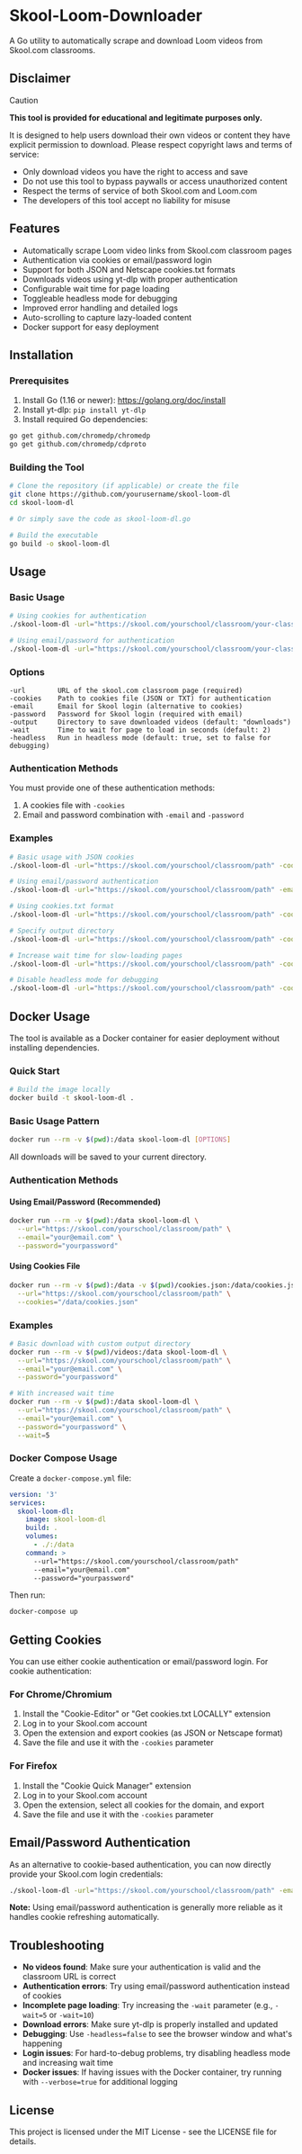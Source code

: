 # Skool-Loom-Downloader

A Go utility to automatically scrape and download Loom videos from Skool.com classrooms.

## Disclaimer

> [!CAUTION]
> **This tool is provided for educational and legitimate purposes only.**

It is designed to help users download their own videos or content they have explicit permission to download. Please respect copyright laws and terms of service:

- Only download videos you have the right to access and save
- Do not use this tool to bypass paywalls or access unauthorized content
- Respect the terms of service of both Skool.com and Loom.com
- The developers of this tool accept no liability for misuse

## Features

- Automatically scrape Loom video links from Skool.com classroom pages
- Authentication via cookies or email/password login
- Support for both JSON and Netscape cookies.txt formats
- Downloads videos using yt-dlp with proper authentication
- Configurable wait time for page loading
- Toggleable headless mode for debugging
- Improved error handling and detailed logs
- Auto-scrolling to capture lazy-loaded content
- Docker support for easy deployment

## Installation

### Prerequisites

1. Install Go (1.16 or newer): https://golang.org/doc/install
2. Install yt-dlp: `pip install yt-dlp`
3. Install required Go dependencies:

```bash
go get github.com/chromedp/chromedp
go get github.com/chromedp/cdproto
```

### Building the Tool

```bash
# Clone the repository (if applicable) or create the file
git clone https://github.com/yourusername/skool-loom-dl
cd skool-loom-dl

# Or simply save the code as skool-loom-dl.go

# Build the executable
go build -o skool-loom-dl
```

## Usage

### Basic Usage

```bash
# Using cookies for authentication
./skool-loom-dl -url="https://skool.com/yourschool/classroom/your-classroom" -cookies="cookies.json"

# Using email/password for authentication
./skool-loom-dl -url="https://skool.com/yourschool/classroom/your-classroom" -email="your@email.com" -password="yourpassword"
```

### Options

```
-url        URL of the skool.com classroom page (required)
-cookies    Path to cookies file (JSON or TXT) for authentication
-email      Email for Skool login (alternative to cookies)
-password   Password for Skool login (required with email)
-output     Directory to save downloaded videos (default: "downloads")
-wait       Time to wait for page to load in seconds (default: 2)
-headless   Run in headless mode (default: true, set to false for debugging)
```

### Authentication Methods

You must provide one of these authentication methods:
1. A cookies file with `-cookies`
2. Email and password combination with `-email` and `-password`

### Examples

```bash
# Basic usage with JSON cookies
./skool-loom-dl -url="https://skool.com/yourschool/classroom/path" -cookies="cookies.json"

# Using email/password authentication
./skool-loom-dl -url="https://skool.com/yourschool/classroom/path" -email="your@email.com" -password="yourpassword"

# Using cookies.txt format
./skool-loom-dl -url="https://skool.com/yourschool/classroom/path" -cookies="cookies.txt"

# Specify output directory
./skool-loom-dl -url="https://skool.com/yourschool/classroom/path" -cookies="cookies.json" -output="my_videos"

# Increase wait time for slow-loading pages
./skool-loom-dl -url="https://skool.com/yourschool/classroom/path" -cookies="cookies.json" -wait=5

# Disable headless mode for debugging
./skool-loom-dl -url="https://skool.com/yourschool/classroom/path" -cookies="cookies.json" -headless=false
```

## Docker Usage

The tool is available as a Docker container for easier deployment without installing dependencies.

### Quick Start

```bash
# Build the image locally
docker build -t skool-loom-dl .
```

### Basic Usage Pattern

```bash
docker run --rm -v $(pwd):/data skool-loom-dl [OPTIONS]
```

All downloads will be saved to your current directory.

### Authentication Methods

#### Using Email/Password (Recommended)

```bash
docker run --rm -v $(pwd):/data skool-loom-dl \
  --url="https://skool.com/yourschool/classroom/path" \
  --email="your@email.com" \
  --password="yourpassword"
```

#### Using Cookies File

```bash
docker run --rm -v $(pwd):/data -v $(pwd)/cookies.json:/data/cookies.json skool-loom-dl \
  --url="https://skool.com/yourschool/classroom/path" \
  --cookies="/data/cookies.json"
```

### Examples

```bash
# Basic download with custom output directory
docker run --rm -v $(pwd)/videos:/data skool-loom-dl \
  --url="https://skool.com/yourschool/classroom/path" \
  --email="your@email.com" \
  --password="yourpassword"

# With increased wait time
docker run --rm -v $(pwd):/data skool-loom-dl \
  --url="https://skool.com/yourschool/classroom/path" \
  --email="your@email.com" \
  --password="yourpassword" \
  --wait=5
```

### Docker Compose Usage

Create a `docker-compose.yml` file:

```yaml
version: '3'
services:
  skool-loom-dl:
    image: skool-loom-dl
    build: .
    volumes:
      - ./:/data
    command: >
      --url="https://skool.com/yourschool/classroom/path" 
      --email="your@email.com" 
      --password="yourpassword"
```

Then run:

```bash
docker-compose up
```

## Getting Cookies

You can use either cookie authentication or email/password login. For cookie authentication:

### For Chrome/Chromium
1. Install the "Cookie-Editor" or "Get cookies.txt LOCALLY" extension
2. Log in to your Skool.com account
3. Open the extension and export cookies (as JSON or Netscape format)
4. Save the file and use it with the `-cookies` parameter

### For Firefox
1. Install the "Cookie Quick Manager" extension
2. Log in to your Skool.com account
3. Open the extension, select all cookies for the domain, and export
4. Save the file and use it with the `-cookies` parameter

## Email/Password Authentication

As an alternative to cookie-based authentication, you can now directly provide your Skool.com login credentials:

```bash
./skool-loom-dl -url="https://skool.com/yourschool/classroom/path" -email="your@email.com" -password="yourpassword"
```

**Note:** Using email/password authentication is generally more reliable as it handles cookie refreshing automatically.

## Troubleshooting

- **No videos found**: Make sure your authentication is valid and the classroom URL is correct
- **Authentication errors**: Try using email/password authentication instead of cookies
- **Incomplete page loading**: Try increasing the `-wait` parameter (e.g., `-wait=5` or `-wait=10`)
- **Download errors**: Make sure yt-dlp is properly installed and updated
- **Debugging**: Use `-headless=false` to see the browser window and what's happening
- **Login issues**: For hard-to-debug problems, try disabling headless mode and increasing wait time
- **Docker issues**: If having issues with the Docker container, try running with `--verbose=true` for additional logging

## License

This project is licensed under the MIT License - see the LICENSE file for details.
